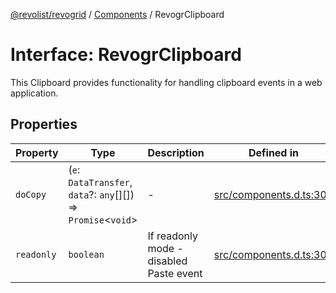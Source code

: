 [@revolist/revogrid](README.md) / [Components](Namespace.Components.md) / RevogrClipboard

# Interface: RevogrClipboard

This Clipboard provides functionality for handling clipboard events in a web application.

## Properties

| Property | Type | Description | Defined in |
| ------ | ------ | ------ | ------ |
| `doCopy` | (`e`: `DataTransfer`, `data`?: `any`[][]) => `Promise`\<`void`\> | - | [src/components.d.ts:302](https://github.com/revolist/revogrid/blob/541ed3c2070ab701e47c29bb6172b17d19a08816/src/components.d.ts#L302) |
| `readonly` | `boolean` | If readonly mode - disabled Paste event | [src/components.d.ts:306](https://github.com/revolist/revogrid/blob/541ed3c2070ab701e47c29bb6172b17d19a08816/src/components.d.ts#L306) |
